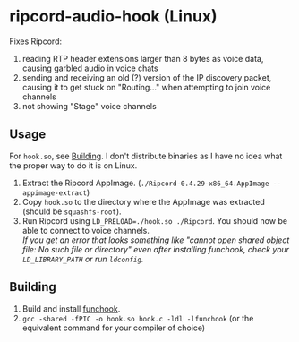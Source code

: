# ripcord-audio-hook (Linux)
Fixes Ripcord:
1. reading RTP header extensions larger than 8 bytes as voice data, causing garbled audio in voice chats
2. sending and receiving an old (?) version of the IP discovery packet, causing it to get stuck on "Routing..." when attempting to join voice channels
3. not showing "Stage" voice channels

## Usage
For `hook.so`, see [Building](#Building). I don't distribute binaries as I have no idea what the proper way to do it is on Linux.
1. Extract the Ripcord AppImage. (`./Ripcord-0.4.29-x86_64.AppImage --appimage-extract`)
2. Copy `hook.so` to the directory where the AppImage was extracted (should be `squashfs-root`).
3. Run Ripcord using `LD_PRELOAD=./hook.so ./Ripcord`. You should now be able to connect to voice channels.  
*If you get an error that looks something like "cannot open shared object file: No such file or directory" even after installing funchook, check your `LD_LIBRARY_PATH` or run `ldconfig`.*

## Building
1. Build and install [funchook](https://github.com/kubo/funchook).
2. `gcc -shared -fPIC -o hook.so hook.c -ldl -lfunchook` (or the equivalent command for your compiler of choice)
